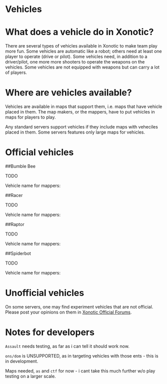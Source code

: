 Vehicles
========
# What does a vehicle do in Xonotic?

There are several types of vehicles available in Xonotic to make team play more fun. Some vehicles are automatic like a robot; others need at least one player to operate (drive or pilot). Some vehicles need, in addition to a driver/pilot, one more more shooters to operate the weapons on the vehicles. Some vehicles are not equipped with weapons but can carry a lot of players.

# Where are vehicles available?

Vehicles are available in maps that support them, i.e. maps that have vehicle placed in them. The map makers, or the mappers, have to put vehicles in maps for players to play.

Any standard servers support vehicles if they include maps with veheciles placed in them. Some servers features only large maps for vehicles.

# Official vehicles

##Bumble Bee

TODO

Vehicle name for mappers:

##Racer

TODO

Vehicle name for mappers:

##Raptor

TODO

Vehicle name for mappers:

##Spiderbot

TODO

Vehicle name for mappers:

# Unofficial vehicles

On some servers, one may find experiment vehicles that are not official. Please post your opinions on them in [Xonotic Official Forums](http://forums.xonotic.org).

# Notes for developers

`Assault` needs testing, as far as i can tell it should work now.

`ons/dom` is UNSUPPORTED, as in targeting vehicles with those ents - this is in development.

Maps needed, `as` and `ctf` for now - i cant take this much further w/o play testing on a larger scale.

